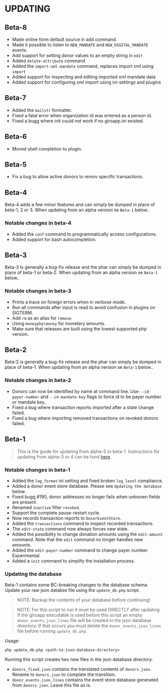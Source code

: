 # UPDATING

## Beta-8

* Made online form default source in add command.
* Made it possible to listen to `NEW_MANDATE` and `NEW_DIGITAL_MANDATE` events.
* Add support for setting donor values to an empty string in `edit`
* Added `delete-attribute` command
* Added the `import-xml-mandate` command, replaces import xml using `import`
* Added support for inspecting and editing imported xml mandate data
* Added support for configuring xml import using ini-settings and plugins

## Beta-7

* Added the `mailstr` formatter.
* Fixed a fatal error when organization id was entered as a person id.
* Fixed a bugg where init could not work if no giroapp.ini existed.

## Beta-6

* Moved shell completion to plugin.

## Beta-5

* Fix a bug to allow active donors to remov specific transactions.

## Beta-4

Beta-4 adds a few minor features and can simply be dumped in place of beta-1, 2
or 3. When updating from an alpha version se `Beta-1` below..

### Notable changes in beta-4

* Added the `conf` command to programmatically access configurations.
* Added support for bash autocompletion.

## Beta-3

Beta-3 is generally a bug-fix release and the phar can simply be dumped in place
of beta-1 or beta-2. When updating from an alpha version se `Beta-1` below..

### Notable changes in beta-3

* Prints a trace on foreign errors when in verbose mode.
* Run all commands after input is read to avoid confusion in plugins on SIGTERM.
* Add `rm` as an alias for `remove`.
* Using `moneyphp\money` for monetary amounts.
* Make sure that releases are built using the lowest supported php version.

## Beta-2

Beta-2 is generally a bug-fix release and the phar can simply be dumped in place
of beta-1. When updating from an alpha version se `Beta-1` below..

### Notable changes in beta-2

* Donors can now be identified by name at command line. Use `--id-payer-number`
  and `--id-mandate-key` flags to force id to be payer number or mandate key..
* Fixed a bug where transaction reports imported after a state change failed.
* Fixed a bug where importing removed transactions on revoked donors failed.

## Beta-1

> This is the guide for updating from alpha-5 to beta-1. Instructions for updating
> from alpha-3 or 4 can be fund [here](https://github.com/byrokrat/giroapp/blob/1.0.0-alpha5/UPDATING.md).

### Notable changes in beta-1

* Added the `log_format` ini setting and fixed broken `log_level` compliance.
* Added a donor event store database. Please see `Updating the database` below.
* Fixed bugg #190, donor addresses no longer fails when unknown fields are present.
* Renamed `inactive` filter `revoked`.
* Support the complete pause-restart cycle.
* Now records transaction reports to `DonorEventStore`.
* Added the `transactions` command to inspect recorded transactions.
* The `edit-state` command now always forces new state.
* Added the possibility to change donation amounts using the `edit-amount` command.
  Note that the `edit` command no longer handles new amounts.
* Added the `edit-payer-number` command to change payer number. Experimental.
* Added a `init` command to simplify the installation process.

### Updating the database

Beta-1 contains some BC-breaking changes to the database schema. Update your raw
json databse file using the `update_db.php` script.

> NOTE: Backup the contents of your database before continuing!

> NOTE: For this script to run it must be used DIRECTLY after updating. If the
> giroapp executable is used before this script an empty `donor_events.json_lines`
> file will be created in the json database directory. If that occurs you must
> delete the `donor_events.json_lines` file before running `update_db.php`.

Usage:

```shell
php update_db.php <path-to-json-database-directory>
```

Running this script creates two new files in the json database directory.

* `donors_fixed.json` contains the translated contents of `donors.json`. Rename to
  `donors.json` to complete the transition.
* `donor_events.json_lines` contains the event store database generated from `donors.json`.
  Leave this file as is.
